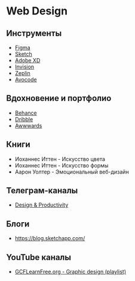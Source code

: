 # Web Design

## Инструменты

- [Figma](https://www.figma.com/)
- [Sketch](https://www.sketch.com/)
- [Adobe XD](https://www.adobe.com/ru/products/xd.html)
- [Invision](https://www.invisionapp.com/)
- [Zeplin](https://zeplin.io/)
- [Avocode](https://avocode.com/)

## Вдохновение и портфолио

- [Behance](https://www.behance.net/)
- [Dribble](https://dribbble.com/)
- [Awwwards](https://www.awwwards.com/)

## Книги

- Иоханнес Иттен - Искусство цвета
- Иоханнес Иттен - Искусство формы
- Аарон Уолтер - Эмоциональный веб-дизайн

## Телеграм-каналы

- [Design & Productivity](https://tmgo.me/desprod)

## Блоги

- https://blog.sketchapp.com/

## YouTube каналы

- [GCFLearnFree.org - Graphic design (playlist)](https://www.youtube.com/watch?v=aWf1LpUnYmU&list=PLpQQipWcxwt9U7qgyYkvNH3Mp8XHXCMmQ)
